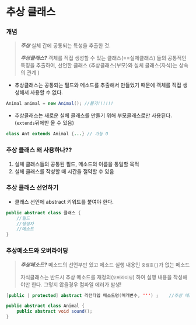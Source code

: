 #  추상 클래스

### 개념

> ***추상***  실체 간에 공통되는 특성을 추출한 것. 
>
> ***추상클래스?*** 객체를 직접 생성할 수 있는 클래스(==실체클래스) 들의 공통적인 특징을 추출하여, 선언한 클래스 (추상클래스{부모}와 실체 클래스{자식}는 상속의 관계 )



* 추상클래스는 공통되는 필드와 메소드를 추출해서 만들었기 때문에 객체를 직접 생성해서 사용할 수 없다.

```java
Animal animal = new Animal(); //불가!!!!!!
```

* 추상클래스는 새로운 실체 클래스를 만들기 위해 부모클래스로만 사용된다. (`extends`뒤에만 올 수 있음)

```java
class Ant extends Animal {...} // 가능 O
```



### 추상 클래스 왜 사용하나??

1. 실체 클래스들의 공통된 필드, 메소드의 이름을 통일할 목적
2. 실체 클래스를 작성할 때 시간을 절약할 수 있음

### 추상 클래스 선언하기

* 클래스 선언에 abstract 키워드를 붙여야 한다. 

```java
public abstract class 클래스 {
	//필드
	//생성자
	//메소드
}
```



### 추상메소드와 오버라이딩

>***추상메소드?***  메소드의 선언부만 있고 메소드 실행 내용인  `중괄호{}`가 없는 메소드
>
>자식클래스는 반드시 추상 메소드를 재정의(`오버라이딩`) 하여 실행 내용을 작성해야만 한다. 그렇지 않을경우 컴파일 에러가 발생!

```java
[public | protected] abstract 리턴타입 메소드명(매개변수, ''') ;	//추상 메소드 선언!중괄호가 																	없고, abstract 키워드
```

```java
public abstract class Animal {		
    public abstract void sound(); 	
}
```

